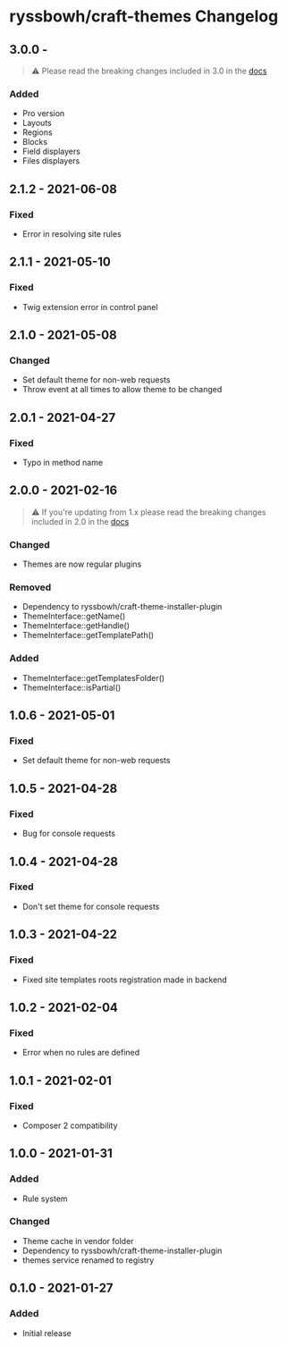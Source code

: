 # ryssbowh/craft-themes Changelog

## 3.0.0 - 

> :warning: Please read the breaking changes included in 3.0 in the [docs](https://github.com/ryssbowh/craft-themes/blob/master/README.md)

### Added
- Pro version
- Layouts
- Regions
- Blocks
- Field displayers
- Files displayers

## 2.1.2 - 2021-06-08

### Fixed
- Error in resolving site rules

## 2.1.1 - 2021-05-10

### Fixed
- Twig extension error in control panel

## 2.1.0 - 2021-05-08

### Changed
- Set default theme for non-web requests
- Throw event at all times to allow theme to be changed

## 2.0.1 - 2021-04-27

### Fixed
- Typo in method name

## 2.0.0 - 2021-02-16

> :warning: If you're updating from 1.x please read the breaking changes included in 2.0 in the [docs](https://github.com/ryssbowh/craft-themes/blob/master/README.md)

### Changed
- Themes are now regular plugins

### Removed
- Dependency to ryssbowh/craft-theme-installer-plugin
- ThemeInterface::getName()
- ThemeInterface::getHandle()
- ThemeInterface::getTemplatePath()

### Added
- ThemeInterface::getTemplatesFolder()
- ThemeInterface::isPartial()

## 1.0.6 - 2021-05-01
### Fixed
- Set default theme for non-web requests

## 1.0.5 - 2021-04-28
### Fixed
- Bug for console requests

## 1.0.4 - 2021-04-28
### Fixed
- Don't set theme for console requests

## 1.0.3 - 2021-04-22
### Fixed
- Fixed site templates roots registration made in backend

## 1.0.2 - 2021-02-04
### Fixed
- Error when no rules are defined

## 1.0.1 - 2021-02-01
### Fixed
- Composer 2 compatibility

## 1.0.0 - 2021-01-31
### Added
- Rule system

### Changed
- Theme cache in vendor folder
- Dependency to ryssbowh/craft-theme-installer-plugin
- themes service renamed to registry

## 0.1.0 - 2021-01-27
### Added
- Initial release